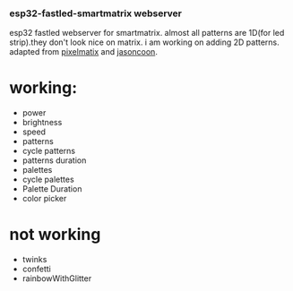 ### esp32-fastled-smartmatrix webserver
esp32 fastled webserver for smartmatrix.
almost all patterns are 1D(for led strip).they don't look nice on matrix. i am working on adding 2D patterns.
adapted from [pixelmatix](https://github.com/pixelmatix/esp32-fastled-webserver/tree/SmartMatrix)
and [jasoncoon](https://github.com/jasoncoon/esp32-fastled-webserver).


# working:
- power
- brightness
- speed
- patterns
- cycle patterns
- patterns duration
- palettes
- cycle palettes
- Palette Duration
- color picker
# not working
- twinks
- confetti
- rainbowWithGlitter
